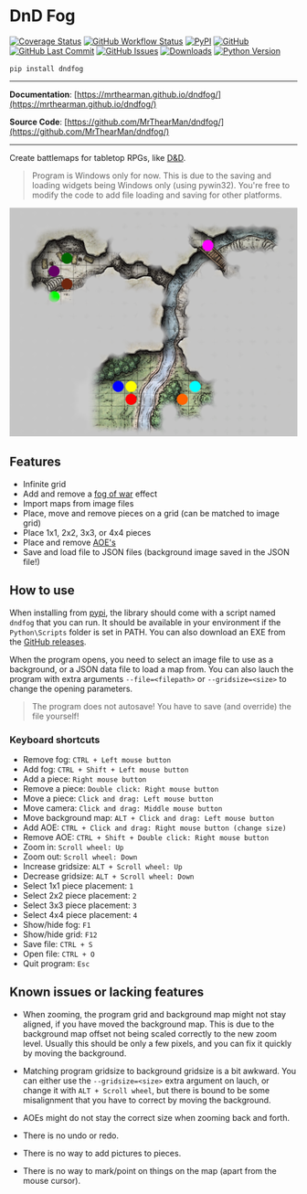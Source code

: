 # DnD Fog

[![Coverage Status][coverage-badge]][coverage]
[![GitHub Workflow Status][status-badge]][status]
[![PyPI][pypi-badge]][pypi]
[![GitHub][licence-badge]][licence]
[![GitHub Last Commit][repo-badge]][repo]
[![GitHub Issues][issues-badge]][issues]
[![Downloads][downloads-badge]][pypi]
[![Python Version][version-badge]][pypi]

```shell
pip install dndfog
```

---

**Documentation**: [https://mrthearman.github.io/dndfog/](https://mrthearman.github.io/dndfog/)

**Source Code**: [https://github.com/MrThearMan/dndfog/](https://github.com/MrThearMan/dndfog/)

---

Create battlemaps for tabletop RPGs, like [D&D](https://www.dndbeyond.com/).

> Program is Windows only for now. This is due to the saving and loading widgets
> being Windows only (using pywin32). You're free to modify the code to add file
> loading and saving for other platforms.

![Example Map](https://github.com/MrThearMan/dndfog/blob/main/docs/img/example-map.png?raw=true)

## Features

- Infinite grid
- Add and remove a [fog of war](https://en.wikipedia.org/wiki/Fog_of_war) effect
- Import maps from image files
- Place, move and remove pieces on a grid (can be matched to image grid)
- Place 1x1, 2x2, 3x3, or 4x4 pieces
- Place and remove [AOE's](https://en.wikipedia.org/wiki/Area_of_effect)
- Save and load file to JSON files (background image saved in the JSON file!)

## How to use

When installing from [pypi](https://pypi.org/), the library should come with a script
named `dndfog` that you can run. It should be available in your environment if
the `Python\Scripts` folder is set in PATH. You can also download an EXE from
the [GitHub releases](https://github.com/MrThearMan/dndfog/releases).

When the program opens, you need to select an image file to use as a background,
or a JSON data file to load a map from. You can also lauch the program with extra
arguments `--file=<filepath>` or `--gridsize=<size>` to change the opening parameters.

> The program does not autosave! You have to save (and override) the file yourself!

### Keyboard shortcuts

- Remove fog: `CTRL + Left mouse button`
- Add fog: `CTRL + Shift + Left mouse button`
- Add a piece: `Right mouse button`
- Remove a piece: `Double click: Right mouse button`
- Move a piece: `Click and drag: Left mouse button`
- Move camera: `Click and drag: Middle mouse button`
- Move background map: `ALT + Click and drag: Left mouse button`
- Add AOE: `CTRL + Click and drag: Right mouse button (change size)`
- Remove AOE: `CTRL + Shift + Double click: Right mouse button`
- Zoom in: `Scroll wheel: Up`
- Zoom out: `Scroll wheel: Down`
- Increase gridsize: `ALT + Scroll wheel: Up`
- Decrease gridsize: `ALT + Scroll wheel: Down`
- Select 1x1 piece placement: `1`
- Select 2x2 piece placement: `2`
- Select 3x3 piece placement: `3`
- Select 4x4 piece placement: `4`
- Show/hide fog: `F1`
- Show/hide grid: `F12`
- Save file: `CTRL + S`
- Open file: `CTRL + O`
- Quit program: `Esc`

## Known issues or lacking features

- When zooming, the program grid and background map might not stay aligned,
  if you have moved the background map. This is due to the background map offset
  not being scaled correctly to the new zoom level. Usually this should be only
  a few pixels, and you can fix it quickly by moving the background.

- Matching program gridsize to background gridsize is a bit awkward. You can either
  use the `--gridsize=<size>` extra argument on lauch, or change it with
  `ALT + Scroll wheel`, but there is bound to be some misalignment that you have to
  correct by moving the background.
- AOEs might do not stay the correct size when zooming back and forth.
- There is no undo or redo.
- There is no way to add pictures to pieces.
- There is no way to mark/point on things on the map (apart from the mouse cursor).

[coverage-badge]: https://coveralls.io/repos/github/MrThearMan/dndfog/badge.svg?branch=main
[status-badge]: https://img.shields.io/github/workflow/status/MrThearMan/dndfog/Test
[pypi-badge]: https://img.shields.io/pypi/v/dndfog
[licence-badge]: https://img.shields.io/github/license/MrThearMan/dndfog
[repo-badge]: https://img.shields.io/github/last-commit/MrThearMan/dndfog
[issues-badge]: https://img.shields.io/github/issues-raw/MrThearMan/dndfog
[version-badge]: https://img.shields.io/pypi/pyversions/dndfog
[downloads-badge]: https://img.shields.io/pypi/dm/dndfog

[coverage]: https://coveralls.io/github/MrThearMan/dndfog?branch=main
[status]: https://github.com/MrThearMan/dndfog/actions/workflows/test.yml
[pypi]: https://pypi.org/project/dndfog
[licence]: https://github.com/MrThearMan/dndfog/blob/main/LICENSE
[repo]: https://github.com/MrThearMan/dndfog/commits/main
[issues]: https://github.com/MrThearMan/dndfog/issues
